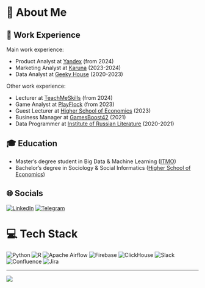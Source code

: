 # 💫 About Me

## 💼 Work Experience

Main work experience:

* Product Analyst at [Yandex](https://yandex.ru/company/) (from 2024)
* Marketing Analyst at [Karuna](https://karuna.group/) (2023-2024)
* Data Analyst at [Geeky House](https://geeky.house/) (2020-2023)

Other work experience:

* Lecturer at [TeachMeSkills](https://teachmeskills.ru/) (from 2024)
* Game Analyst at [PlayFlock](https://playflock.com/) (from 2023)
* Guest Lecturer at [Higher School of Economics](https://spb.hse.ru/) (2023)
* Business Manager at [GamesBoost42](https://gamesboost42.com/) (2021)
* Data Programmer at [Institute of Russian Literature](https://pushkinskijdom.ru/) (2020-2021)

## 🎓 Education

* Master’s degree student in Big Data & Machine Learning ([ITMO](https://itmo.ru/))
* Bachelor’s degree in Sociology & Social Informatics ([Higher School of Economics](https://spb.hse.ru/))

## 🌐 Socials

[![LinkedIn](https://img.shields.io/badge/-LinkedIn-090909?style=for-the-badge&logo=linkedin&logoColor=white)](https://www.linkedin.com/in/muzerow6) 
[![Telegram](https://img.shields.io/badge/-Telegram-090909?style=for-the-badge&logo=telegram&logoColor=white)](https://t.me/muzerow)

# 💻 Tech Stack

![Python](https://img.shields.io/badge/python-090909?style=for-the-badge&logo=python&logoColor=white)
![R](https://img.shields.io/badge/r-090909?style=for-the-badge&logo=r&logoColor=white)
![Apache Airflow](https://img.shields.io/badge/apache%20airflow-090909?style=for-the-badge&logo=apache-airflow&logoColor=white)
![Firebase](https://img.shields.io/badge/firebase-090909?style=for-the-badge&logo=firebase&logoColor=white)
![ClickHouse](https://img.shields.io/badge/clickhouse-090909?style=for-the-badge&logo=clickhouse&logoColor=white)
![Slack](https://img.shields.io/badge/slack-090909?style=for-the-badge&logo=slack&logoColor=white)
![Confluence](https://img.shields.io/badge/confluence-090909?style=for-the-badge&logo=confluence&logoColor=white)
![Jira](https://img.shields.io/badge/jira-090909?style=for-the-badge&logo=jira&logoColor=white)

---
[![](https://visitcount.itsvg.in/api?id=muzerow&icon=0&color=0)](https://visitcount.itsvg.in)
